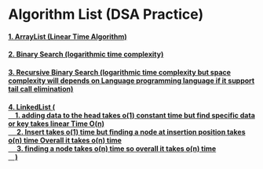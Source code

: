 # Algorithm List (DSA Practice)

#### [1. ArrayList (Linear Time Algorithm)](./arraylist.py)

#### [2. Binary Search (logarithmic time complexity)](./binerySearch.py)

#### [3. Recursive Binary Search (logarithmic time complexity but space complexity will depends on Language programming language if it support tail call elimination)](./recursive.py)

#### [4. LinkedList (<Br/> &emsp;1. adding data to the head takes o(1) constant time but find specific data or key takes linear Time O(n) <Br />&emsp; 2. Insert takes o(1) time but finding a node at insertion position takes o(n) time Overall it takes o(n) time <Br />&emsp; 3. finding a node takes o(n) time so overall it takes o(n) time<Br />&emsp;) ](./linked_list.py)
